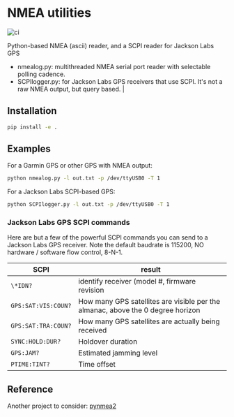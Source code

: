 # NMEA utilities

![ci](https://github.com/geospace-code/nmeautils/workflows/ci_python/badge.svg)

Python-based NMEA (ascii) reader, and a SCPI reader for Jackson Labs GPS

* nmealog.py: multithreaded NMEA serial port reader with selectable polling cadence.
* SCPIlogger.py: for Jackson Labs GPS receivers that use SCPI. It's not a raw NMEA output, but query   based.                          |

## Installation

```sh
pip install -e .
```

## Examples

For a Garmin GPS or other GPS with NMEA output:

```sh
python nmealog.py -l out.txt -p /dev/ttyUSB0 -T 1
```

For a Jackson Labs SCPI-based GPS:

```sh
python SCPIlogger.py -l out.txt -p /dev/ttyUSB0 -T 1
```

### Jackson Labs GPS SCPI commands

Here are but a few of the powerful SCPI commands you can send to a
Jackson Labs GPS receiver. Note the default baudrate is 115200, NO
hardware / software flow control, 8-N-1.

 SCPI | result
------|--------
`\*IDN?` | identify receiver (model #, firmware revision
`GPS:SAT:VIS:COUN?` | How many GPS satellites are visible per the almanac, above the 0 degree horizon
`GPS:SAT:TRA:COUN?` | How many GPS satellites are actually being received
`SYNC:HOLD:DUR?` | Holdover duration
`GPS:JAM?` | Estimated jamming level
`PTIME:TINT?` | Time offset

## Reference

Another project to consider: [pynmea2](https://github.com/Knio/pynmea2)
